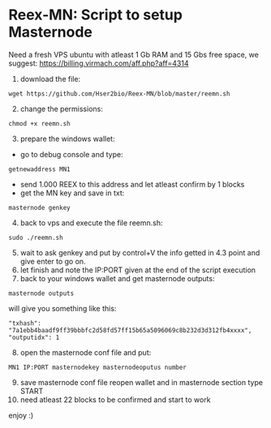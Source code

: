 # Reex-MN: Script to setup Masternode


Need a fresh VPS ubuntu with atleast 1 Gb RAM and 15 Gbs free space, we suggest: https://billing.virmach.com/aff.php?aff=4314
1. download the file: 
```
wget https://github.com/Hser2bio/Reex-MN/blob/master/reemn.sh
```
2. change the permissions:
```
chmod +x reemn.sh
```
3. prepare the windows wallet:
- go to debug console and type:
```
getnewaddress MN1
```
- send 1.000 REEX to this address and let atleast confirm by 1 blocks
- get the MN key and save in txt:
```
masternode genkey
```
4. back to vps and execute the file reemn.sh:
```
sudo ./reemn.sh
```
5. wait to ask genkey and put by control+V the info getted in 4.3 point and give enter to go on.
6. let finish and note the IP:PORT given at the end of the script execution
7. back to your windows wallet and get masternode outputs:
```
masternode outputs
```
will give you something like this:
```
"txhash": "7a1ebb4baadf9ff39bbbfc2d58fd57ff15b65a5096069c8b232d3d312fb4xxxx",
"outputidx": 1
```
8. open the masternode conf file and put:
```
MN1 IP:PORT masternodekey masternodeoputus number
```
9. save masternode conf file reopen wallet and in masternode section type START
10. need atleast 22 blocks to be confirmed and start to work

enjoy :)
